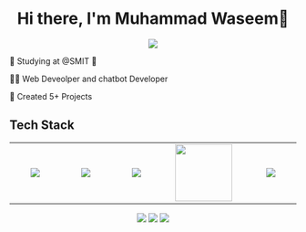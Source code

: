 <body>
  <div align="center">
    <h1> Hi there, I'm Muhammad Waseem👋<a href="https://hammad-air.github.io/hamza/"></h1>
  </div>
<p align="center">
<a href="https://github.com/wjan45305-gif"><img src="https://readme-typing-svg.herokuapp.com/?lines=Chatbot+and+Web+Developer;&font=Roboto&size=26&duration=3500&pause=500&center=true&width=500&height=50&color=eab676"></a>

🤵 Studying at @SMIT 🤖
	
👨‍💻 Web Deveolper and chatbot Developer
	
💸 Created 5+ Projects 

 
<h2>Tech Stack</h2>

<table width="100">
<tr>
    <td align='center' width="200">
        <img src="https://encrypted-tbn0.gstatic.com/images?q=tbn:ANd9GcQEc9A_S6BPxCDRp5WjMFEfXrpCu1ya2OO-Lw&s" >
    </td>

  <td align='center' width="200">
        <img src="https://cdn.worldvectorlogo.com/logos/css-3.svg"  >
    </td>
 <td align='center' width="200">
        <img src="https://www.svgrepo.com/show/353648/dialogflow.svg">
    </td>
 <td align='center' width="200">
        <img src="https://github.com/abranhe/programming-languages-logos/blob/master/src/javascript/javascript.svg" width="100">
    </td>
 <td align='center' width="200">
        <img src="https://encrypted-tbn0.gstatic.com/images?q=tbn:ANd9GcSW7f4GbJDfOfaBsF8Fdxq9G1W0gLpbP9F4Aw&s">
    </td>
 
</tr>
 


</table>
</p>
<p align="center">
<a href="https://www.linkedin.com/in/waseem-jan-09354828b/"><img src="https://img.shields.io/badge/-Waseem%20Jan-0077B5?style=flat&logo=Linkedin&logoColor=white"/></a>
<a href="wjan45305@gmail.com"><img src="https://img.shields.io/badge/-wjan45305@gmail.com-D14836?style=flat&logo=Gmail&logoColor=white"/></a>
<a href="https://www.instagram.com/muhammad_waseem0011/"><img src="https://img.shields.io/badge/-MuhammadWaseem-E4405F?style=flat&logo=Instagram&logoColor=white"/></a>
 </p>
 
<br>

